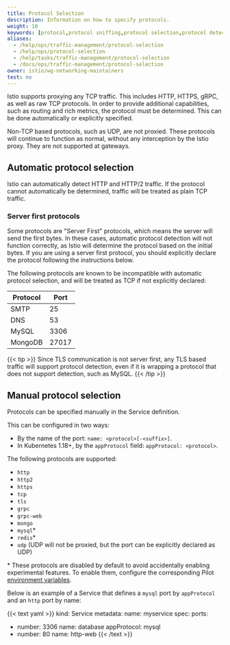 ```yaml
---
title: Protocol Selection
description: Information on how to specify protocols.
weight: 10
keywords: [protocol,protocol sniffing,protocol selection,protocol detection]
aliases:
  - /help/ops/traffic-management/protocol-selection
  - /help/ops/protocol-selection
  - /help/tasks/traffic-management/protocol-selection
  - /docs/ops/traffic-management/protocol-selection
owner: istio/wg-networking-maintainers
test: no
---
```


Istio supports proxying any TCP traffic. This includes HTTP, HTTPS, gRPC, as well as raw TCP protocols.
In order to provide additional capabilities, such as routing and rich metrics, the protocol must be determined. This can be done automatically or explicitly specified.

Non-TCP based protocols, such as UDP, are not proxied. These protocols will continue to function as normal, without
any interception by the Istio proxy. They are not supported at gateways.

## Automatic protocol selection

Istio can automatically detect HTTP and HTTP/2 traffic. If the protocol cannot automatically be determined, traffic will be treated as plain TCP traffic.

### Server first protocols

Some protocols are "Server First" protocols, which means the server will send the first bytes. In these cases, automatic protocol detection
will not function correctly, as Istio will determine the protocol based on the initial bytes. If you are using a server first protocol, you should
explicitly declare the protocol following the instructions below.

The following protocols are known to be incompatible with automatic protocol selection, and will be treated as TCP if not explicitly declared:

|Protocol|Port|
|--------|----|
| SMTP   |25  |
| DNS    |53  |
| MySQL  |3306|
| MongoDB|27017|

{{< tip >}}
Since TLS communication is not server first, any TLS based traffic will support protocol detection, even if it is wrapping a protocol that does not support detection, such as MySQL.
{{< /tip >}}

## Manual protocol selection

Protocols can be specified manually in the Service definition.

This can be configured in two ways:

- By the name of the port: `name: <protocol>[-<suffix>]`.
- In Kubernetes 1.18+, by the `appProtocol` field: `appProtocol: <protocol>`.

The following protocols are supported:

- `http`
- `http2`
- `https`
- `tcp`
- `tls`
- `grpc`
- `grpc-web`
- `mongo`
- `mysql`\*
- `redis`\*
- `udp` (UDP will not be proxied, but the port can be explicitly declared as UDP)

\* These protocols are disabled by default to avoid accidentally enabling experimental features.
To enable them, configure the corresponding Pilot [environment variables](/docs/reference/commands/pilot-discovery/#envvars).

Below is an example of a Service that defines a `mysql` port by `appProtocol` and an `http` port by name:

{{< text yaml >}}
kind: Service
metadata:
  name: myservice
spec:
  ports:
  - number: 3306
    name: database
    appProtocol: mysql
  - number: 80
    name: http-web
{{< /text >}}
